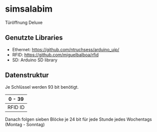 simsalabim
==========

Türöffnung Deluxe

Genutzte Libraries
------------------

* Ethernet: https://github.com/ntruchsess/arduino_uip/
* RFID: https://github.com/miguelbalboa/rfid
* SD: Arduino SD library

Datenstruktur
-------------

Je Schlüssel werden 93 bit benötigt.

|  0  - 39  |
| --------- |
|  RFID ID  |

Danach folgen sieben Blöcke je 24 bit für jede Stunde jedes Wochentags (Montag - Sonntag)
